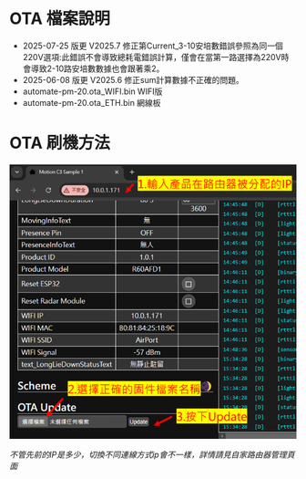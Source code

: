 # OTA 檔案說明
- 2025-07-25 版更 V2025.7 修正第Current_3-10安培數錯誤參照為同一個220V選項:此錯誤不會導致總耗電錯誤計算，僅會在當第一路選擇為220V時會導致2-10路安培數數據也會跟著乘2。
- 2025-06-08 版更 V2025.6 修正sum計算數據不正確的問題。 
- automate-pm-20.ota_WIFI.bin WIFI版
- automate-pm-20.ota_ETH.bin  網線板
# OTA 刷機方法
![Mosquitto_broker](/wall_switch/image/ota.png)  

*不管先前的IP是多少，切換不同連線方式ip會不一樣，詳情請見自家路由器管理頁面*

